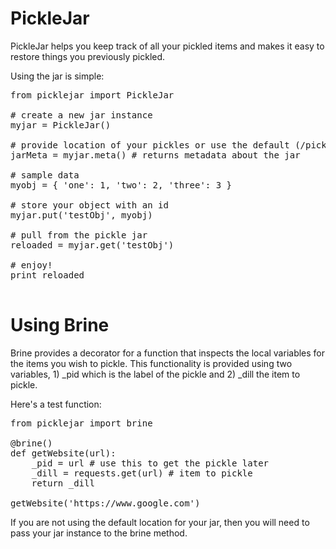 # PickleJar

PickleJar helps you keep track of all your pickled items and makes it easy to restore things you previously pickled.

Using the jar is simple:

<pre>
from picklejar import PickleJar

# create a new jar instance
myjar = PickleJar()

# provide location of your pickles or use the default (/picklejar)
jarMeta = myjar.meta() # returns metadata about the jar

# sample data
myobj = { 'one': 1, 'two': 2, 'three': 3 }

# store your object with an id
myjar.put('testObj', myobj)

# pull from the pickle jar
reloaded = myjar.get('testObj')

# enjoy!
print reloaded

</pre>

# Using Brine

Brine provides a decorator for a function that inspects the local variables for the items you wish to pickle. This functionality is provided using two variables, 1) _pid which is the label of the pickle and 2) _dill the item to pickle.

Here's a test function:

<pre>
from picklejar import brine

@brine()
def getWebsite(url):
    _pid = url # use this to get the pickle later
    _dill = requests.get(url) # item to pickle
    return _dill

getWebsite('https://www.google.com')
</pre>

If you are not using the default location for your jar, then you will need to pass your jar instance to the brine method. 
